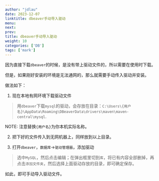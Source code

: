 ```yaml
---
author: "jdlau"
date: 2023-12-07
linktitle: dbeaver手动导入驱动
menu:
next:
prev:
title: dbeaver手动导入驱动
weight: 10
categories: ['DB']
tags: ['mark']
---
```


因为直接下载`dbeaver`的时候，是没有带上驱动文件的，所以需要在使用时下载。

但是，如果刚好安装的环境是无法通网的，那么就需要手动传入驱动并安装。

做法如下：

1. 现在本地有网环境下载驱动文件

> 用`dbeaver`下载`mysql`的驱动，会存放在目录：`C:\Users\{用户名}\AppData\Roaming\DBeaverData\drivers\maven\maven-central\mysql`.
>

NOTE: 注意替换`{用户名}`为你本机实际名称。

2. 把下好的文件传入到无网机器上，同样放到以上目录。

3. 打开`dbeaver`，`数据库`->`驱动管理器`，添加驱动

> 选中`MySQL`，然后点击编辑；在弹出框里切到`库`，将已有内容全部删掉，再点击`添加文件夹`，然后选择上面驱动存放的目录，即可确定保存。

如此，即可手动导入驱动文件。
